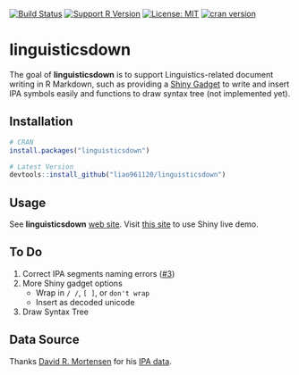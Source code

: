 <!-- README.md is generated from README.Rmd. Please edit that file -->
[![Build Status](https://travis-ci.org/liao961120/linguisticsdown.svg?branch=master)](https://travis-ci.org/liao961120/linguisticsdown) [![Support R Version](https://img.shields.io/badge/R-≥%203.4.0-blue.svg)](https://cran.r-project.org/) [![License: MIT](https://img.shields.io/badge/License-MIT-yellow.svg)](https://opensource.org/licenses/MIT) [![cran version](http://www.r-pkg.org/badges/version/linguisticsdown)](https://cran.r-project.org/web/packages/linguisticsdown/index.html)

linguisticsdown
===============

The goal of **linguisticsdown** is to support Linguistics-related document writing in R Markdown, such as providing a [Shiny Gadget](https://shiny.rstudio.com/articles/gadgets.html) to write and insert IPA symbols easily and functions to draw syntax tree (not implemented yet).

Installation
------------

``` r
# CRAN
install.packages("linguisticsdown")

# Latest Version
devtools::install_github("liao961120/linguisticsdown")
```

Usage
-----

See **linguisticsdown** [web site](https://liao961120.github.io/linguisticsdown). Visit [this site](https://liao961120.shinyapps.io/IPA-Easily-Written/) to use Shiny live demo.

To Do
-----

1.  Correct IPA segments naming errors ([\#3](/../../issues/3))
2.  More Shiny gadget options
    -   Wrap in `/ /`, `[ ]`, or `don't wrap`
    -   Insert as decoded unicode
3.  Draw Syntax Tree

Data Source
-----------

Thanks [David R. Mortensen](https://github.com/dmort27) for his [IPA data](https://github.com/dmort27/epitran/blob/master/epitran/data/ipa-xsampa.csv).
